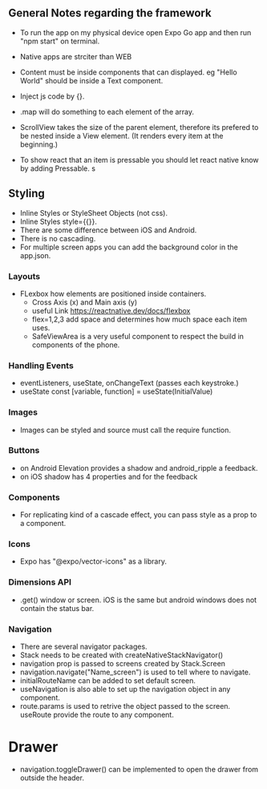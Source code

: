 ## General Notes regarding the framework

- To run the app on my physical device open Expo Go app and then run "npm start" on terminal.

- Native apps are strciter than WEB

- Content must be inside components that can displayed. eg "Hello World" should be inside a Text component.

- Inject js code by {}.

- .map will do something to each element of the array.

- ScrollView takes the size of the parent element, therefore its prefered to be nested inside a View element. (It renders every item at the beginning.)

- To show react that an item is pressable you should let react native know by adding Pressable. s

## Styling

- Inline Styles or StyleSheet Objects (not css).
- Inline Styles style={{}}.
- There are some difference between iOS and Android.
- There is no cascading.
- For multiple screen apps you can add the background color in the app.json.

### Layouts

- FLexbox how elements are positioned inside containers.
  - Cross Axis (x) and Main axis (y)
  - useful Link https://reactnative.dev/docs/flexbox
  - flex=1,2,3 add space and determines how much space each item uses.
  - SafeViewArea is a very useful component to respect the build in components of the phone.

### Handling Events

- eventListeners, useState, onChangeText (passes each keystroke.)
- useState const [variable, function] = useState(InitialValue)

### Images

- Images can be styled and source must call the require function.

### Buttons

- on Android Elevation provides a shadow and android_ripple a feedback.
- on iOS shadow has 4 properties and for the feedback

### Components

- For replicating kind of a cascade effect, you can pass style as a prop to a component.

### Icons

- Expo has "@expo/vector-icons" as a library.

### Dimensions API

- .get() window or screen. iOS is the same but android windows does not contain the status bar.

### Navigation

- There are several navigator packages.
- Stack needs to be created with createNativeStackNavigator()
- navigation prop is passed to screens created by Stack.Screen
- navigation.navigate("Name_screen") is used to tell where to navigate.
- initialRouteName can be added to set default screen.
- useNavigation is also able to set up the navigation object in any component.
- route.params is used to retrive the object passed to the screen. useRoute provide the route to any component.

# Drawer

- navigation.toggleDrawer() can be implemented to open the drawer from outside the header.
